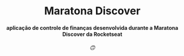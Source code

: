 <h1 align = "center">Maratona Discover</h1>

<h4 align = "center">aplicação de controle de finanças desenvolvida durante a Maratona Discover da Rocketseat</h4>

<h6 align = "center">🙃</h6>

